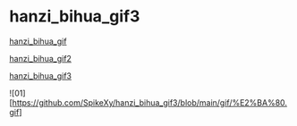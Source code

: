 # hanzi_bihua_gif3

[hanzi_bihua_gif](https://github.com/SpikeXy/hanzi_bihua_gif)

[hanzi_bihua_gif2](https://github.com/SpikeXy/hanzi_bihua_gif2)

[hanzi_bihua_gif3](https://github.com/SpikeXy/hanzi_bihua_gif3)

![01][https://github.com/SpikeXy/hanzi_bihua_gif3/blob/main/gif/%E2%BA%80.gif]

